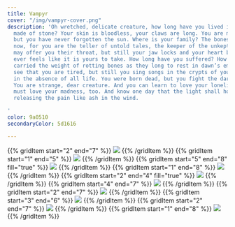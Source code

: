 ```yaml
---
title: Vampyr
cover: "/img/vampyr-cover.png"
description: 'Oh wretched, delicate creature, how long have you lived in your castle
  made of stone? Your skin is bloodless, your claws are long. You are married to darkness,
  but you have never forgotten the sun. Where is your family? The bones are your friends
  now, for you are the teller of untold tales, the keeper of the unkept. Your lovers
  may offer you their throat, but still your jaw locks and your heart breaks. Nothing
  ever feels like it is yours to take. How long have you suffered? How long have you
  carried the weight of rotting bones as they long to rest in dawn’s embrace? I can
  see that you are tired, but still you sing songs in the crypts of your ancestors,
  in the absence of all life. You were born dead, but you fight the darkest night.
  You are strange, dear creature. And you can learn to love your loneliness—but you
  must love your madness, too. And know one day that the light shall hold you again,
  releasing the pain like ash in the wind.

'
color: 9a0510
secondaryColor: 5d1616

---
```

{{% gridItem start="2" end="7" %}}
![](/img/vampyr/vampyr-3.png)
{{% /gridItem %}}
{{% gridItem start="1" end="5" %}}
![](/img/vampyr/vampyr-4.png)
{{% /gridItem %}}
{{% gridItem start="5" end="8" fill="true" %}}
![](/img/vampyr/vampyr-6.png)
{{% /gridItem %}}
{{% gridItem start="1" end="8" %}}
![](/img/vampyr/vampyr-illu-2.png)
{{% /gridItem %}}
{{% gridItem start="2" end="4" fill="true" %}}
![](/img/vampyr/vampyr-11.png)
{{% /gridItem %}}
{{% gridItem start="4" end="7" %}}
![](/img/vampyr/vampyr-7.png)
{{% /gridItem %}}
{{% gridItem start="2" end="7" %}}
![](/img/vampyr/vampyr-5.png)
{{% /gridItem %}}
{{% gridItem start="3" end="6" %}}
![](/img/vampyr/vampyr-illu-3.png)
{{% /gridItem %}}
{{% gridItem start="2" end="7" %}}
![](/img/vampyr/vampyr-8.png)
{{% /gridItem %}}
{{% gridItem start="1" end="8" %}}
![](/img/vampyr/vampyr-illu-1.png)
{{% /gridItem %}}